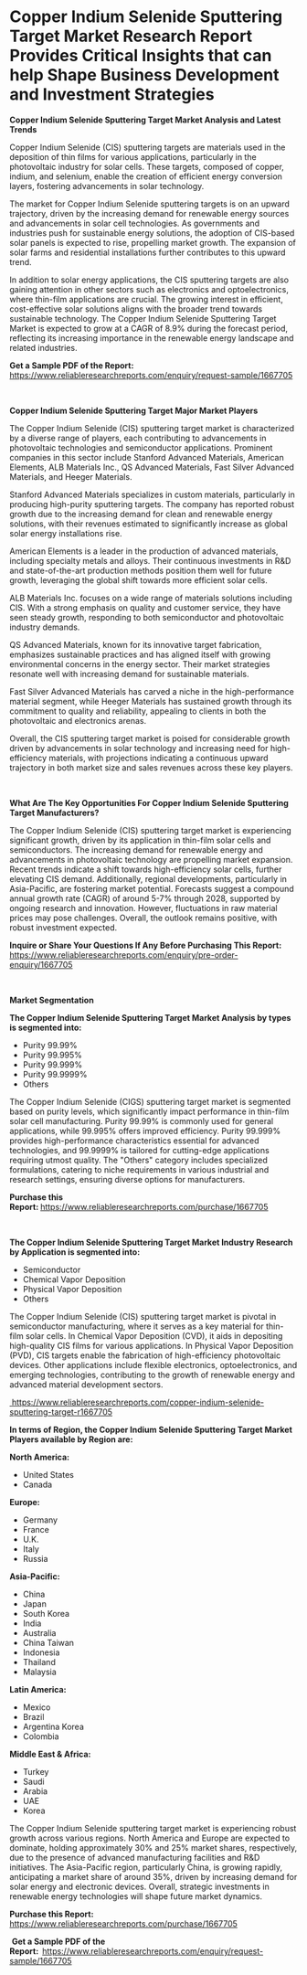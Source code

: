 <p><h1>Copper Indium Selenide Sputtering Target Market Research Report Provides Critical Insights that can help Shape Business Development and Investment Strategies</h1></p><p><strong>Copper Indium Selenide Sputtering Target Market Analysis and Latest Trends</strong></p>
<p><p>Copper Indium Selenide (CIS) sputtering targets are materials used in the deposition of thin films for various applications, particularly in the photovoltaic industry for solar cells. These targets, composed of copper, indium, and selenium, enable the creation of efficient energy conversion layers, fostering advancements in solar technology.</p><p>The market for Copper Indium Selenide sputtering targets is on an upward trajectory, driven by the increasing demand for renewable energy sources and advancements in solar cell technologies. As governments and industries push for sustainable energy solutions, the adoption of CIS-based solar panels is expected to rise, propelling market growth. The expansion of solar farms and residential installations further contributes to this upward trend.</p><p>In addition to solar energy applications, the CIS sputtering targets are also gaining attention in other sectors such as electronics and optoelectronics, where thin-film applications are crucial. The growing interest in efficient, cost-effective solar solutions aligns with the broader trend towards sustainable technology. The Copper Indium Selenide Sputtering Target Market is expected to grow at a CAGR of 8.9% during the forecast period, reflecting its increasing importance in the renewable energy landscape and related industries.</p></p>
<p><strong>Get a Sample PDF of the Report:&nbsp;</strong> <a href="https://www.reliableresearchreports.com/enquiry/request-sample/1667705?utm_campaign=3384&utm_medium=2&utm_source=Github&utm_content=ia&utm_term=19042025&utm_id=copper-indium-selenide-sputtering-target">https://www.reliableresearchreports.com/enquiry/request-sample/1667705</a></p>
<p>&nbsp;</p>
<p><strong>Copper Indium Selenide Sputtering Target Major Market Players</strong></p>
<p><p>The Copper Indium Selenide (CIS) sputtering target market is characterized by a diverse range of players, each contributing to advancements in photovoltaic technologies and semiconductor applications. Prominent companies in this sector include Stanford Advanced Materials, American Elements, ALB Materials Inc., QS Advanced Materials, Fast Silver Advanced Materials, and Heeger Materials.</p><p>Stanford Advanced Materials specializes in custom materials, particularly in producing high-purity sputtering targets. The company has reported robust growth due to the increasing demand for clean and renewable energy solutions, with their revenues estimated to significantly increase as global solar energy installations rise.</p><p>American Elements is a leader in the production of advanced materials, including specialty metals and alloys. Their continuous investments in R&D and state-of-the-art production methods position them well for future growth, leveraging the global shift towards more efficient solar cells.</p><p>ALB Materials Inc. focuses on a wide range of materials solutions including CIS. With a strong emphasis on quality and customer service, they have seen steady growth, responding to both semiconductor and photovoltaic industry demands.</p><p>QS Advanced Materials, known for its innovative target fabrication, emphasizes sustainable practices and has aligned itself with growing environmental concerns in the energy sector. Their market strategies resonate well with increasing demand for sustainable materials.</p><p>Fast Silver Advanced Materials has carved a niche in the high-performance material segment, while Heeger Materials has sustained growth through its commitment to quality and reliability, appealing to clients in both the photovoltaic and electronics arenas.</p><p>Overall, the CIS sputtering target market is poised for considerable growth driven by advancements in solar technology and increasing need for high-efficiency materials, with projections indicating a continuous upward trajectory in both market size and sales revenues across these key players.</p></p>
<p>&nbsp;</p>
<p><strong>What Are The Key Opportunities For Copper Indium Selenide Sputtering Target Manufacturers?</strong></p>
<p><p>The Copper Indium Selenide (CIS) sputtering target market is experiencing significant growth, driven by its application in thin-film solar cells and semiconductors. The increasing demand for renewable energy and advancements in photovoltaic technology are propelling market expansion. Recent trends indicate a shift towards high-efficiency solar cells, further elevating CIS demand. Additionally, regional developments, particularly in Asia-Pacific, are fostering market potential. Forecasts suggest a compound annual growth rate (CAGR) of around 5-7% through 2028, supported by ongoing research and innovation. However, fluctuations in raw material prices may pose challenges. Overall, the outlook remains positive, with robust investment expected.</p></p>
<p><strong>Inquire or Share Your Questions If Any Before Purchasing This Report:</strong> <a href="https://www.reliableresearchreports.com/enquiry/pre-order-enquiry/1667705?utm_campaign=3384&utm_medium=2&utm_source=Github&utm_content=ia&utm_term=19042025&utm_id=copper-indium-selenide-sputtering-target">https://www.reliableresearchreports.com/enquiry/pre-order-enquiry/1667705</a></p>
<p>&nbsp;</p>
<p><strong>Market Segmentation</strong></p>
<p><strong>The Copper Indium Selenide Sputtering Target Market Analysis by types is segmented into:</strong></p>
<p><ul><li>Purity 99.99%</li><li>Purity 99.995%</li><li>Purity 99.999%</li><li>Purity 99.9999%</li><li>Others</li></ul></p>
<p><p>The Copper Indium Selenide (CIGS) sputtering target market is segmented based on purity levels, which significantly impact performance in thin-film solar cell manufacturing. Purity 99.99% is commonly used for general applications, while 99.995% offers improved efficiency. Purity 99.999% provides high-performance characteristics essential for advanced technologies, and 99.9999% is tailored for cutting-edge applications requiring utmost quality. The "Others" category includes specialized formulations, catering to niche requirements in various industrial and research settings, ensuring diverse options for manufacturers.</p></p>
<p><strong>Purchase this Report:&nbsp;</strong><a href="https://www.reliableresearchreports.com/purchase/1667705?utm_campaign=3384&utm_medium=2&utm_source=Github&utm_content=ia&utm_term=19042025&utm_id=copper-indium-selenide-sputtering-target">https://www.reliableresearchreports.com/purchase/1667705</a></p>
<p>&nbsp;</p>
<p><strong>The Copper Indium Selenide Sputtering Target Market Industry Research by Application is segmented into:</strong></p>
<p><ul><li>Semiconductor</li><li>Chemical Vapor Deposition</li><li>Physical Vapor Deposition</li><li>Others</li></ul></p>
<p><p>The Copper Indium Selenide (CIS) sputtering target market is pivotal in semiconductor manufacturing, where it serves as a key material for thin-film solar cells. In Chemical Vapor Deposition (CVD), it aids in depositing high-quality CIS films for various applications. In Physical Vapor Deposition (PVD), CIS targets enable the fabrication of high-efficiency photovoltaic devices. Other applications include flexible electronics, optoelectronics, and emerging technologies, contributing to the growth of renewable energy and advanced material development sectors.</p></p>
<p><a href="https://www.reliableresearchreports.com/copper-indium-selenide-sputtering-target-r1667705?utm_campaign=3384&utm_medium=2&utm_source=Github&utm_content=ia&utm_term=19042025&utm_id=copper-indium-selenide-sputtering-target">&nbsp;https://www.reliableresearchreports.com/copper-indium-selenide-sputtering-target-r1667705</a></p>
<p><strong>In terms of Region, the Copper Indium Selenide Sputtering Target Market Players available by Region are:</strong></p>
<p>
    <p> <strong> North America: </strong>
        <ul>
            <li>United States</li>
            <li>Canada</li>
        </ul>
        </p> 
    <p> <strong> Europe: </strong>
        <ul>
            <li>Germany</li>
            <li>France</li>
            <li>U.K.</li>
            <li>Italy</li>
            <li>Russia</li>
        </ul>
        </p> 
    <p> <strong> Asia-Pacific: </strong>
        <ul>
            <li>China</li>
            <li>Japan</li>
            <li>South Korea</li>
            <li>India</li>
            <li>Australia</li>
            <li>China Taiwan</li>
            <li>Indonesia</li>
            <li>Thailand</li>
            <li>Malaysia</li>
        </ul>
        </p> 
    <p> <strong> Latin America: </strong>
        <ul>
            <li>Mexico</li>
            <li>Brazil</li>
            <li>Argentina Korea</li>
            <li>Colombia</li>
        </ul>
        </p> 
    <p> <strong> Middle East & Africa: </strong>
        <ul>
            <li>Turkey</li>
            <li>Saudi</li>
            <li>Arabia</li>
            <li>UAE</li>
            <li>Korea</li>
        </ul>
    </p>
    </p>
<p><p>The Copper Indium Selenide sputtering target market is experiencing robust growth across various regions. North America and Europe are expected to dominate, holding approximately 30% and 25% market shares, respectively, due to the presence of advanced manufacturing facilities and R&D initiatives. The Asia-Pacific region, particularly China, is growing rapidly, anticipating a market share of around 35%, driven by increasing demand for solar energy and electronic devices. Overall, strategic investments in renewable energy technologies will shape future market dynamics.</p></p>
<p><strong>Purchase this Report: </strong><a href="https://www.reliableresearchreports.com/purchase/1667705?utm_campaign=3384&utm_medium=2&utm_source=Github&utm_content=ia&utm_term=19042025&utm_id=copper-indium-selenide-sputtering-target">https://www.reliableresearchreports.com/purchase/1667705</a></p>
<p>&nbsp;<strong>Get a Sample PDF of the Report:&nbsp;&nbsp;</strong><a href="https://www.reliableresearchreports.com/enquiry/request-sample/1667705?utm_campaign=3384&utm_medium=2&utm_source=Github&utm_content=ia&utm_term=19042025&utm_id=copper-indium-selenide-sputtering-target">https://www.reliableresearchreports.com/enquiry/request-sample/1667705</a></p>
<p><strong></strong></p>
<p><p></p><p></p><p></p></p>